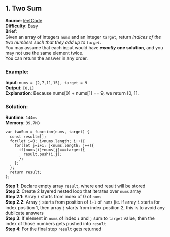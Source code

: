 ## 1. Two Sum

**Source**: [leetCode](https://leetcode.com/problems/two-sum/)   
**Difficulty**: Easy   
**Brief**:     
Given an array of integers ``nums`` and an integer ``target``, return *indices of the two numbers such that they add up to ``target``*.   
You may assume that each input would have ***exactly*** **one solution**, and you may not use the same element twice.    
You can return the answer in any order.    

### Example:
**Input**: ``nums = [2,7,11,15], target = 9``   
**Output**: ``[0,1]``   
**Explanation**: Because nums[0] + nums[1] == 9, we return [0, 1].   



### Solution:
**Runtime**: ``144ms``   
**Memory**: ``39.7MB``   
```
var twoSum = function(nums, target) {
  const result=[];
  for(let i=0; i<nums.length; i++){
    for(let j=i+1; j<nums.length; j++){
      if(nums[i]+nums[j]===target){
        result.push(i,j);
      };
    };
  };
  return result;
};
```

**Step 1**: Declare empty array ``result``, where end result will be stored   
**Step 2**: Create 2 layered nested loop that iterates over ``nums`` array   
**Step 2.1**: Array ``i`` starts from index of 0 of ``nums``   
**Step 2.2**: Array ``j`` starts from position of ``i+1`` of ``nums`` (ie. if array ``i`` starts for index position 1, then array ``j`` starts from index position 2, this is to avoid any dublicate answers   
**Step 3**: If element in ``nums`` of index ``i`` and ``j`` sum to ``target`` value, then the index of those numbers gets pushed into ``result``   
**Step 4**: For the final step ``result`` gets returned
